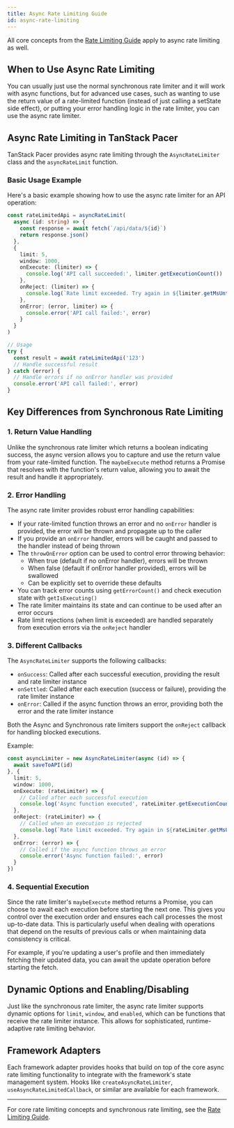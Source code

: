 ```yaml
---
title: Async Rate Limiting Guide
id: async-rate-limiting
---
```


All core concepts from the [Rate Limiting Guide](../rate-limiting.md) apply to async rate limiting as well.

## When to Use Async Rate Limiting

You can usually just use the normal synchronous rate limiter and it will work with async functions, but for advanced use cases, such as wanting to use the return value of a rate-limited function (instead of just calling a setState side effect), or putting your error handling logic in the rate limiter, you can use the async rate limiter.

## Async Rate Limiting in TanStack Pacer

TanStack Pacer provides async rate limiting through the `AsyncRateLimiter` class and the `asyncRateLimit` function.

### Basic Usage Example

Here's a basic example showing how to use the async rate limiter for an API operation:

```ts
const rateLimitedApi = asyncRateLimit(
  async (id: string) => {
    const response = await fetch(`/api/data/${id}`)
    return response.json()
  },
  {
    limit: 5,
    window: 1000,
    onExecute: (limiter) => {
      console.log('API call succeeded:', limiter.getExecutionCount())
    },
    onReject: (limiter) => {
      console.log(`Rate limit exceeded. Try again in ${limiter.getMsUntilNextWindow()}ms`)
    },
    onError: (error, limiter) => {
      console.error('API call failed:', error)
    }
  }
)

// Usage
try {
  const result = await rateLimitedApi('123')
  // Handle successful result
} catch (error) {
  // Handle errors if no onError handler was provided
  console.error('API call failed:', error)
}
```

## Key Differences from Synchronous Rate Limiting

### 1. Return Value Handling

Unlike the synchronous rate limiter which returns a boolean indicating success, the async version allows you to capture and use the return value from your rate-limited function. The `maybeExecute` method returns a Promise that resolves with the function's return value, allowing you to await the result and handle it appropriately.

### 2. Error Handling

The async rate limiter provides robust error handling capabilities:
- If your rate-limited function throws an error and no `onError` handler is provided, the error will be thrown and propagate up to the caller
- If you provide an `onError` handler, errors will be caught and passed to the handler instead of being thrown
- The `throwOnError` option can be used to control error throwing behavior:
  - When true (default if no onError handler), errors will be thrown
  - When false (default if onError handler provided), errors will be swallowed
  - Can be explicitly set to override these defaults
- You can track error counts using `getErrorCount()` and check execution state with `getIsExecuting()`
- The rate limiter maintains its state and can continue to be used after an error occurs
- Rate limit rejections (when limit is exceeded) are handled separately from execution errors via the `onReject` handler

### 3. Different Callbacks

The `AsyncRateLimiter` supports the following callbacks:
- `onSuccess`: Called after each successful execution, providing the result and rate limiter instance
- `onSettled`: Called after each execution (success or failure), providing the rate limiter instance
- `onError`: Called if the async function throws an error, providing both the error and the rate limiter instance

Both the Async and Synchronous rate limiters support the `onReject` callback for handling blocked executions.

Example:

```ts
const asyncLimiter = new AsyncRateLimiter(async (id) => {
  await saveToAPI(id)
}, {
  limit: 5,
  window: 1000,
  onExecute: (rateLimiter) => {
    // Called after each successful execution
    console.log('Async function executed', rateLimiter.getExecutionCount())
  },
  onReject: (rateLimiter) => {
    // Called when an execution is rejected
    console.log(`Rate limit exceeded. Try again in ${rateLimiter.getMsUntilNextWindow()}ms`)
  },
  onError: (error) => {
    // Called if the async function throws an error
    console.error('Async function failed:', error)
  }
})
```

### 4. Sequential Execution

Since the rate limiter's `maybeExecute` method returns a Promise, you can choose to await each execution before starting the next one. This gives you control over the execution order and ensures each call processes the most up-to-date data. This is particularly useful when dealing with operations that depend on the results of previous calls or when maintaining data consistency is critical.

For example, if you're updating a user's profile and then immediately fetching their updated data, you can await the update operation before starting the fetch.

## Dynamic Options and Enabling/Disabling

Just like the synchronous rate limiter, the async rate limiter supports dynamic options for `limit`, `window`, and `enabled`, which can be functions that receive the rate limiter instance. This allows for sophisticated, runtime-adaptive rate limiting behavior.

## Framework Adapters

Each framework adapter provides hooks that build on top of the core async rate limiting functionality to integrate with the framework's state management system. Hooks like `createAsyncRateLimiter`, `useAsyncRateLimitedCallback`, or similar are available for each framework.

---

For core rate limiting concepts and synchronous rate limiting, see the [Rate Limiting Guide](../rate-limiting.md). 